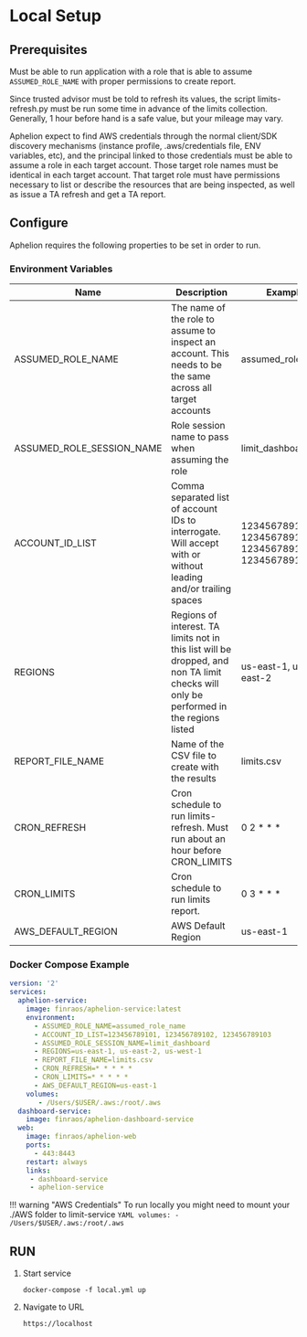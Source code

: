 # Local Setup

## Prerequisites
Must be able to run application with a role that is able to assume ```ASSUMED_ROLE_NAME```
with proper permissions to create report.

Since trusted advisor must be told to refresh its values, the script
limits-refresh.py must be run some time in advance of the limits collection.
Generally, 1 hour before hand is a safe value, but your mileage may vary.

Aphelion expect to find AWS credentials through the normal client/SDK
discovery mechanisms (instance profile, .aws/credentials file, ENV variables, 
etc), and the principal linked to those credentials must be able to assume a
role in each target account. Those target role names must be identical in each
target account. That target role must have permissions necessary to list or
describe the resources that are being inspected, as well as issue a TA refresh
and get a TA report.

## Configure
Aphelion requires the following properties to be set in order to run.

### Environment Variables
| Name                      | Description                                                                                                                           | Example                                                    |
|---------------------------|---------------------------------------------------------------------------------------------------------------------------------------|------------------------------------------------------------|
| ASSUMED_ROLE_NAME         | The name of the role to assume to inspect an account. This needs to be the same across all target accounts                            | assumed_role_name                                          |
| ASSUMED_ROLE_SESSION_NAME | Role session name to pass when assuming the role                                                                                      | limit_dashboard |
| ACCOUNT_ID_LIST           | Comma separated list of account IDs to interrogate. Will accept with or without leading and/or trailing spaces                        | 1234567891011, 1234567891012, 1234567891013, 1234567891014                                            |
| REGIONS                   | Regions of interest. TA limits not in this list will be dropped, and non TA limit checks will only be performed in the regions listed | us-east-1, us-east-2                                       |
| REPORT_FILE_NAME          | Name of the CSV file to create with the results                                                                                       | limits.csv                                                 |
| CRON_REFRESH              | Cron schedule to run limits-refresh.  Must run about an hour before CRON_LIMITS                                                       | 0 2 * * *                                                  |
| CRON_LIMITS               | Cron schedule to run limits report.                                                                                                   | 0 3 * * *                                                  |
| AWS_DEFAULT_REGION        | AWS Default Region                                                                                                                    | us-east-1                                                  |

### Docker Compose Example

```YAML
version: '2'
services:
  aphelion-service:
    image: finraos/aphelion-service:latest
    environment:
      - ASSUMED_ROLE_NAME=assumed_role_name
      - ACCOUNT_ID_LIST=123456789101, 123456789102, 123456789103
      - ASSUMED_ROLE_SESSION_NAME=limit_dashboard
      - REGIONS=us-east-1, us-east-2, us-west-1
      - REPORT_FILE_NAME=limits.csv
      - CRON_REFRESH=* * * * *
      - CRON_LIMITS=* * * * *
      - AWS_DEFAULT_REGION=us-east-1
    volumes:
       - /Users/$USER/.aws:/root/.aws
  dashboard-service:
    image: finraos/aphelion-dashboard-service
  web:
    image: finraos/aphelion-web
    ports:
      - 443:8443
    restart: always
    links:
     - dashboard-service
     - aphelion-service
```

!!! warning "AWS Credentials"
    To run locally you might need to mount your ./AWS folder to limit-service
    ```YAML
    volumes:
      - /Users/$USER/.aws:/root/.aws
    ```

## RUN
1. Start service
    ```
    docker-compose -f local.yml up
    ```
2. Navigate to URL
    ```
    https://localhost
    ```